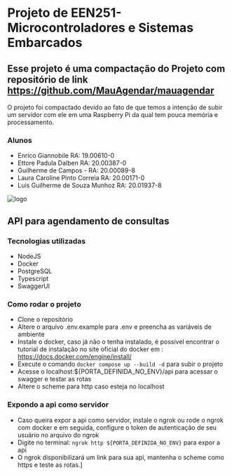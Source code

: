 # Projeto de EEN251-Microcontroladores e Sistemas Embarcados

## Esse projeto é uma compactação do Projeto com repositório de link <https://github.com/MauAgendar/mauagendar>

O projeto foi compactado devido ao fato de que temos a intenção de subir um servidor com ele em uma Raspberry Pi da qual tem pouca memória e processamento.

### Alunos

- Enrico Giannobile RA: 19.00610-0
- Ettore Padula Dalben RA: 20.00387-0
- Guilherme de Campos - RA: 20.00089-8
- Laura Caroline Pinto Correia RA: 20.00171-0
- Luis Guilherme de Souza Munhoz RA: 20.01937-8

![logo](https://avatars.githubusercontent.com/u/129552822?s=400&u=48a7f16b037ad21fe054d0aee8e59fb70a155a35&v)

## API para agendamento de consultas

### Tecnologias utilizadas

- NodeJS
- Docker
- PostgreSQL
- Typescript
- SwaggerUI

### Como rodar o projeto

- Clone o repositório
- Altere o arquivo .env.example para .env e preencha as variáveis de ambiente
- Instale o docker, caso já não o tenha instalado, é possível encontrar o tutorial de instalação no site oficial do docker em : <https://docs.docker.com/engine/install/>
- Execute o comando `docker compose up --build -d` para subir o projeto
- Acesse o localhost:${PORTA_DEFINIDA_NO_ENV}/api para acessar o swagger e testar as rotas
- Altere o scheme para http caso esteja no localhost

### Expondo a api como servidor

- Caso queira expor a api como servidor, instale o ngrok ou rode o ngrok com docker e em seguida, configure o token de autenticação de seu usuário no arquivo do ngrok
- Digite no terminal: `ngrok http ${PORTA_DEFINIDA_NO_ENV}` para expor a api
- O ngrok disponibilizará um link para sua api, mantenha o scheme como https e teste as rotas.]
